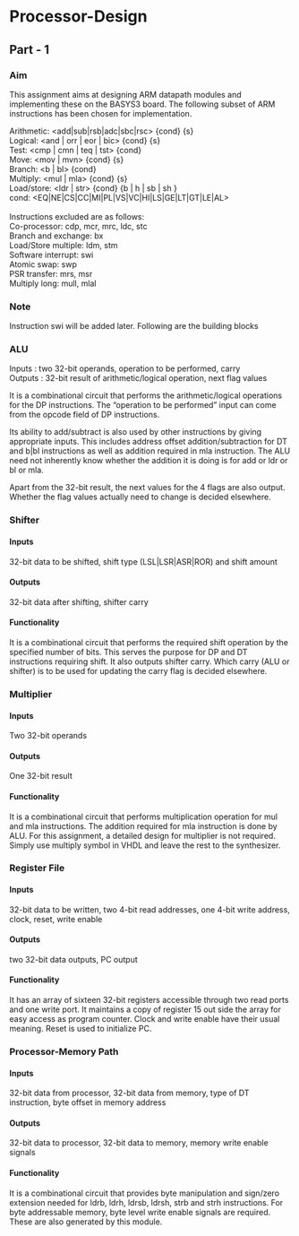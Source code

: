 # Processor-Design

## Part - 1
### Aim
This assignment aims at designing ARM datapath modules and implementing these on the BASYS3 board. The following subset of ARM instructions has been chosen for implementation.

Arithmetic: <add|sub|rsb|adc|sbc|rsc> {cond} {s}<br/>
Logical: <and | orr | eor | bic> {cond} {s}<br/>
Test: <cmp | cmn | teq | tst> {cond}<br/>
Move: <mov | mvn> {cond} {s}<br/>
Branch: <b | bl> {cond}<br/>
Multiply: <mul | mla> {cond} {s}<br/>
Load/store: <ldr | str> {cond} {b | h | sb | sh }<br/>
cond: <EQ|NE|CS|CC|MI|PL|VS|VC|HI|LS|GE|LT|GT|LE|AL><br/>
<br/>
Instructions excluded are as follows:<br/>
Co-processor: cdp, mcr, mrc, ldc, stc<br/>
Branch and exchange: bx<br/>
Load/Store multiple: ldm, stm<br/>
Software interrupt: swi <br/>
Atomic swap: swp<br/>
PSR transfer: mrs, msr<br/>
Multiply long: mull, mlal<br/>

### Note
Instruction swi will be added later. Following are the building blocks

### ALU
Inputs : two 32-bit operands, operation to be performed, carry<br/>
Outputs : 32-bit result of arithmetic/logical operation, next flag values<br/>

It is a combinational circuit that performs the arithmetic/logical operations for the DP instructions. The “operation to be performed” input can come from the opcode field of DP instructions.

Its ability to add/subtract is also used by other instructions by giving appropriate inputs. This includes address offset addition/subtraction for DT and b|bl instructions as well as addition required in mla instruction. The ALU need not inherently know whether the addition it is doing is for add or ldr or bl or mla.

Apart from the 32-bit result, the next values for the 4 flags are also output. Whether the flag values actually need to change is decided elsewhere.

### Shifter
#### Inputs
32-bit data to be shifted, shift type (LSL|LSR|ASR|ROR) and shift amount

#### Outputs
32-bit data after shifting, shifter carry

#### Functionality
It is a combinational circuit that performs the required shift operation by the specified number of bits. This serves the purpose for DP and DT instructions requiring shift. It also outputs shifter carry. Which carry (ALU or shifter) is to be used for updating the carry flag is decided elsewhere.

### Multiplier
#### Inputs
Two 32-bit operands

#### Outputs
One 32-bit result

#### Functionality
It is a combinational circuit that performs multiplication operation for mul and mla instructions. The addition required for mla instruction is done by ALU. For this assignment, a detailed design for multiplier is not required. Simply use multiply symbol in VHDL and leave the rest to the synthesizer.

### Register File
#### Inputs
32-bit data to be written, two 4-bit read addresses, one 4-bit write address, clock, reset, write enable

#### Outputs
two 32-bit data outputs, PC output

#### Functionality
It has an array of sixteen 32-bit registers accessible through two read ports and one write port. It maintains a copy of register 15 out side the array for easy access as program counter. Clock and write enable have their usual meaning. Reset is used to initialize PC.

### Processor-Memory Path
#### Inputs
32-bit data from processor, 32-bit data from memory, type of DT instruction, byte offset in memory address

#### Outputs
32-bit data to processor, 32-bit data to memory, memory write enable signals

#### Functionality
It is a combinational circuit that provides byte manipulation and sign/zero extension needed for ldrb, ldrh, ldrsb, ldrsh, strb and strh instructions. For byte addressable memory, byte level write enable signals are required. These are also generated by this module.
